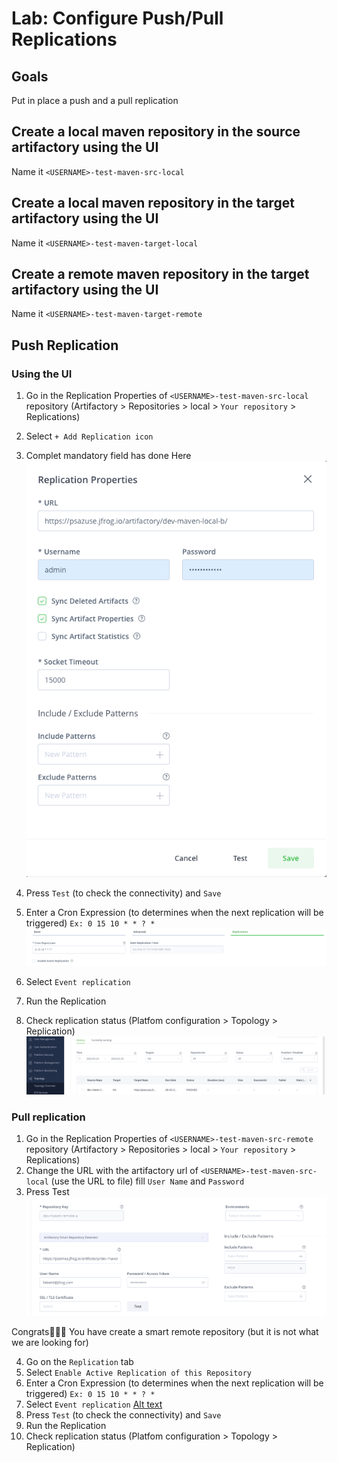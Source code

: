 # Lab: Configure Push/Pull Replications

## Goals

Put in place a push and a pull replication

## Create a local maven repository in the source artifactory using the UI

Name it `<USERNAME>-test-maven-src-local`

## Create a local maven repository in the target artifactory using the UI

Name it `<USERNAME>-test-maven-target-local`

## Create a remote maven repository in the target artifactory using the UI

Name it `<USERNAME>-test-maven-target-remote`

## Push Replication
### Using the UI

1. Go in the Replication Properties of `<USERNAME>-test-maven-src-local` repository (Artifactory > Repositories > local > `Your repository` > Replications)
2. Select `+ Add Replication icon`
3. Complet mandatory field has done Here
![Alt text](res/push_rep_props.png)


1. Press `Test` (to check the connectivity) and `Save`
2. Enter a Cron Expression (to determines when the next replication will be triggered) `Ex: 0 15 10 * * ? *`
![](res/cron.png)
1. Select `Event replication`
2. Run the Replication
3. Check replication status (Platfom configuration > Topology > Replication)
![Alt text](res/topo_check.png)

### Pull replication

1. Go in the Replication Properties of `<USERNAME>-test-maven-src-remote` repository (Artifactory > Repositories > local > `Your repository` > Replications)
2. Change the URL with the artifactory url of `<USERNAME>-test-maven-src-local` (use the URL to file) fill `User Name` and `Password`
3. Press Test 
![Alt text](res/remote_url.png)


Congrats🎊🎊🎉 You have create a smart remote repository (but it is not what we are looking for)

4. Go on the `Replication` tab
5. Select `Enable Active Replication of this Repository`
6. Enter a Cron Expression (to determines when the next replication will be triggered) `Ex: 0 15 10 * * ? *`
7. Select `Event replication`
[Alt text](res/pull_repl.png)
8. Press `Test` (to check the connectivity) and `Save`
9. Run the Replication
10. Check replication status (Platfom configuration > Topology > Replication)